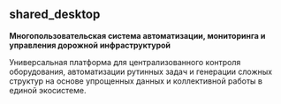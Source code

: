 ## shared_desktop

**Многопользовательская система автоматизации, мониторинга и управления дорожной инфраструктурой**  


Универсальная платформа для централизованного контроля оборудования, автоматизации рутинных задач и генерации сложных структур на основе упрощенных данных и коллективной работы в единой экосистеме.
